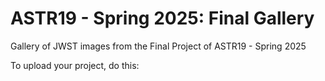 # ASTR19 - Spring 2025: Final Gallery
Gallery of JWST images from the Final Project of ASTR19 - Spring 2025

To upload your project, do this:
